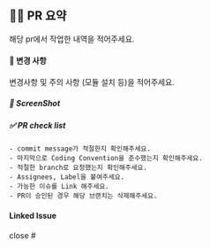 ## 🏋️‍♀️ PR 요약
해당 pr에서 작업한 내역을 적어주세요.

#### 📌 변경 사항
변경사항 및 주의 사항 (모듈 설치 등)을 적어주세요.

##### 📸 ScreenShot

##### ✅ PR check list
```
- commit message가 적절한지 확인해주세요. 
- 마지막으로 Coding Convention을 준수했는지 확인해주세요.
- 적절한 branch로 요청했는지 확인해주세요.
- Assignees, Label을 붙여주세요.
- 가능한 이슈를 Link 해주세요.
- PR이 승인된 경우 해당 브랜치는 삭제해주세요.
```

#### Linked Issue
close #

